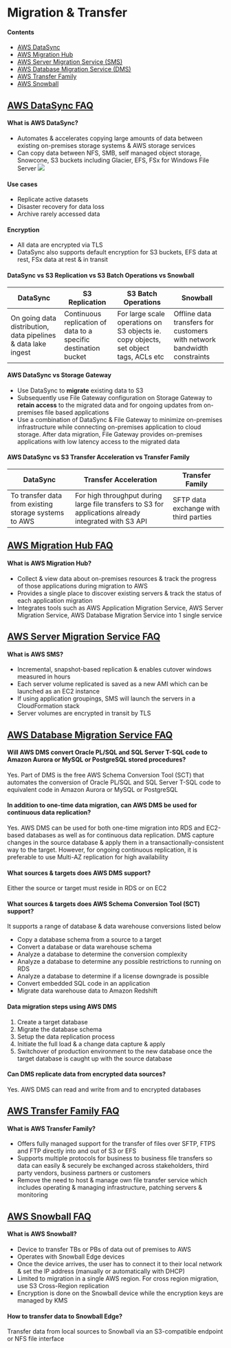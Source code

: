 # Migration & Transfer
#### Contents
- [AWS DataSync](https://github.com/alxojy/AWS-SAA-C02/tree/main/migration-transfer#aws-datasync-faq)
- [AWS Migration Hub](https://github.com/alxojy/AWS-SAA-C02/blob/main/migration-transfer/README.md#aws-migration-hub-faq)
- [AWS Server Migration Service (SMS)](https://github.com/alxojy/AWS-SAA-C02/blob/main/migration-transfer/README.md#aws-server-migration-service-faq)
- [AWS Database Migration Service (DMS)](https://github.com/alxojy/AWS-SAA-C02/blob/main/migration-transfer/README.md#aws-database-migration-service-faq)
- [AWS Transfer Family](https://github.com/alxojy/AWS-SAA-C02/blob/main/migration-transfer/README.md#aws-transfer-family-faq)
- [AWS Snowball](https://github.com/alxojy/AWS-SAA-C02/blob/main/migration-transfer/README.md#aws-snowball-faq)

## [AWS DataSync FAQ](https://aws.amazon.com/datasync/faqs/)
#### What is AWS DataSync?
- Automates & accelerates copying large amounts of data between existing on-premises storage systems & AWS storage services
- Can copy data between NFS, SMB, self managed object storage, Snowcone, S3 buckets including Glacier, EFS, FSx for Windows File Server
![](https://d1.awsstatic.com/aws-datasync-how-it-works-diagram-transfer-data-from-on-premises-to-AWS.348efd1b0f93399ea4edc7b6fd02a86d115b70e4.png)

#### Use cases
- Replicate active datasets
- Disaster recovery for data loss
- Archive rarely accessed data

#### Encryption
- All data are encrypted via TLS
- DataSync also supports default encryption for S3 buckets, EFS data at rest, FSx data at rest & in transit

#### DataSync vs S3 Replication vs S3 Batch Operations vs Snowball
DataSync | S3 Replication | S3 Batch Operations | Snowball
----|----|----|----
On going data distribution, data pipelines & data lake ingest | Continuous replication of data to a specific destination bucket | For large scale operations on S3 objects ie. copy objects, set object tags, ACLs etc | Offline data transfers for customers with network bandwidth constraints 

#### AWS DataSync vs Storage Gateway 
- Use DataSync to **migrate** existing data to S3
- Subsequently use File Gateway configuration on Storage Gateway to **retain access** to the migrated data and for ongoing updates from on-premises file based applications
- Use a combination of DataSync & File Gateway to minimize on-premises infrastructure while connecting on-premises application to cloud storage. After data migration, File Gateway provides on-premises applications with low latency access to the migrated data

#### AWS DataSync vs S3 Transfer Acceleration vs Transfer Family
DataSync | Transfer Acceleration | Transfer Family
----|----|----
To transfer data from existing storage systems to AWS | For high throughput during large file transfers to S3 for applications already integrated with S3 API | SFTP data exchange with third parties

## [AWS Migration Hub FAQ](https://aws.amazon.com/migration-hub/faqs/)
#### What is AWS Migration Hub?
- Collect & view data about on-premises resources & track the progress of those applications during migration to AWS
- Provides a single place to discover existing servers & track the status of each application migration
- Integrates tools such as AWS Application Migration Service, AWS Server Migration Service, AWS Database Migration Service into 1 single service

## [AWS Server Migration Service FAQ](https://aws.amazon.com/server-migration-service/faqs/)
#### What is AWS SMS?
- Incremental, snapshot-based replication & enables cutover windows measured in hours
- Each server volume replicated is saved as a new AMI which can be launched as an EC2 instance
- If using application groupings, SMS will launch the servers in a CloudFormation stack 
- Server volumes are encrypted in transit by TLS

## [AWS Database Migration Service FAQ](https://aws.amazon.com/dms/faqs/)
#### Will AWS DMS convert Oracle PL/SQL and SQL Server T-SQL code to Amazon Aurora or MySQL or PostgreSQL stored procedures?
Yes. Part of DMS is the free AWS Schema Conversion Tool (SCT) that automates the conversion of Oracle PL/SQL and SQL Server T-SQL code to equivalent code in Amazon Aurora or MySQL or PostgreSQL

#### In addition to one-time data migration, can AWS DMS be used for continuous data replication?
Yes. AWS DMS can be used for both one-time migration into RDS and EC2-based databases as well as for continuous data replication. DMS capture changes in the source database & apply them in a transactionally-consistent way to the target. However, for ongoing continuous replication, it is preferable to use Multi-AZ replication for high availability

#### What sources & targets does AWS DMS support?
Either the source or target must reside in RDS or on EC2

#### What sources & targets does AWS Schema Conversion Tool (SCT) support?
It supports a range of database & data warehouse conversions listed below
- Copy a database schema from a source to a target
- Convert a database or data warehouse schema
- Analyze a database to determine the conversion complexity
- Analyze a database to determine any possible restrictions to running on RDS
- Analyze a database to determine if a license downgrade is possible
- Convert embedded SQL code in an application
- Migrate data warehouse data to Amazon Redshift

#### Data migration steps using AWS DMS
1. Create a target database
2. Migrate the database schema
3. Setup the data replication process
4. Initiate the full load & a change data capture & apply
5. Switchover of production environment to the new database once the target database is caught up with the source database

#### Can DMS replicate data from encrypted data sources?
Yes. AWS DMS can read and write from and to encrypted databases

## [AWS Transfer Family FAQ](https://aws.amazon.com/aws-transfer-family/faqs/)
#### What is AWS Transfer Family?
- Offers fully managed support for the transfer of files over SFTP, FTPS and FTP directly into and out of S3 or EFS
- Supports multiple protocols for business to business file transfers so data can easily & securely be exchanged across stakeholders, third party vendors, business partners or customers
- Remove the need to host & manage own file transfer service which includes operating & managing infrastructure, patching servers & monitoring

## [AWS Snowball FAQ](https://aws.amazon.com/snowball/faqs/)
#### What is AWS Snowball?
- Device to transfer TBs or PBs of data out of premises to AWS
- Operates with Snowball Edge devices
- Once the device arrives, the user has to connect it to their local network & set the IP address (manually or automatically with DHCP)
- Limited to migration in a single AWS region. For cross region migration, use S3 Cross-Region replication
- Encryption is done on the Snowball device while the encryption keys are managed by KMS

#### How to transfer data to Snowball Edge?
Transfer data from local sources to Snowball via an S3-compatible endpoint or NFS file interface
